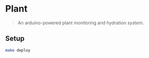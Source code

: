 # Plant

> An arduino-powered plant monitoring and hydration system.

## Setup

```sh
make deploy
```
